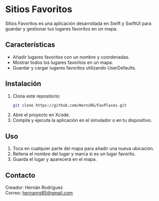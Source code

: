 
# Sitios Favoritos

Sitios Favoritos es una aplicación desarrollada en Swift y SwiftUI para guardar y gestionar tus lugares favoritos en un mapa.

## Características

- Añadir lugares favoritos con un nombre y coordenadas.
- Mostrar todos los lugares favoritos en un mapa.
- Guardar y cargar lugares favoritos utilizando UserDefaults.

## Instalación

1. Clona este repositorio:
   ```bash
   git clone https://github.com/HerniRG/FavPlaces.git
   ```
2. Abre el proyecto en Xcode.
3. Compila y ejecuta la aplicación en el simulador o en tu dispositivo.

## Uso

1. Toca en cualquier parte del mapa para añadir una nueva ubicación.
2. Rellena el nombre del lugar y marca si es un lugar favorito.
3. Guarda el lugar y aparecerá en el mapa.

## Contacto

Creador: Hernán Rodríguez  
Correo: [hernanrg85@gmail.com](mailto:hernanrg85@gmail.com)

